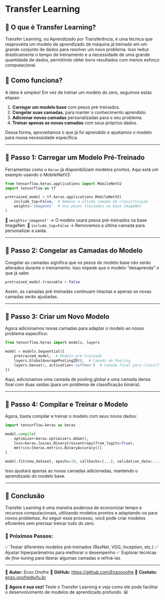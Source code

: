 # Transfer Learning

## 📌 O que é Transfer Learning?

Transfer Learning, ou Aprendizado por Transferência, é uma técnica que reaproveita um modelo de aprendizado de máquina já treinado em um grande conjunto de dados para resolver um novo problema. Isso reduz drasticamente o tempo de treinamento e a necessidade de uma grande quantidade de dados, permitindo obter bons resultados com menos esforço computacional.

## 🚀 Como funciona?

A ideia é simples! Em vez de treinar um modelo do zero, seguimos estas etapas:

1. **Carregar um modelo base** com pesos pré-treinados.
2. **Congelar suas camadas**, para manter o conhecimento aprendido.
3. **Adicionar novas camadas** personalizadas para o seu problema.
4. **Treinar apenas as novas camadas** com seus próprios dados.

Dessa forma, aproveitamos o que já foi aprendido e ajustamos o modelo para nossa necessidade específica.

---

## 🔹 Passo 1: Carregar um Modelo Pré-Treinado

Ferramentas como o `Keras` já disponibilizam modelos prontos. Aqui está um exemplo usando o MobileNetV2:

```python
from tensorflow.keras.applications import MobileNetV2
import tensorflow as tf

pretrained_model = tf.keras.applications.MobileNetV2(
    include_top=False,  # Remove a última camada de classificação
    weights='imagenet'  # Usa pesos treinados na base ImageNet
)
```

🔹 `weights='imagenet'` → O modelo usará pesos pré-treinados na base ImageNet.
🔹 `include_top=False` → Removemos a última camada para personalizar a saída.

---

## 🔹 Passo 2: Congelar as Camadas do Modelo

Congelar as camadas significa que os pesos do modelo base não serão alterados durante o treinamento. Isso impede que o modelo "desaprenda" o que já sabe.

```python
pretrained_model.trainable = False
```

Assim, as camadas pré-treinadas continuam intactas e apenas as novas camadas serão ajustadas.

---

## 🔹 Passo 3: Criar um Novo Modelo

Agora adicionamos novas camadas para adaptar o modelo ao nosso problema específico:

```python
from tensorflow.keras import models, layers

model = models.Sequential([
    pretrained_model,  # Modelo pré-treinado
    layers.GlobalAveragePooling2D(),  # Camada de Pooling
    layers.Dense(2, activation='softmax')  # Camada final para classificação em 2 classes
])
```

Aqui, adicionamos uma camada de pooling global e uma camada densa final com duas saídas (para um problema de classificação binária).

---

## 🔹 Passo 4: Compilar e Treinar o Modelo

Agora, basta compilar e treinar o modelo com seus novos dados:

```python
import tensorflow.keras as keras

model.compile(
    optimizer=keras.optimizers.Adam(),
    loss=keras.losses.BinaryCrossentropy(from_logits=True),
    metrics=[keras.metrics.BinaryAccuracy()]
)

model.fit(new_dataset, epochs=20, callbacks=[...], validation_data=...)
```

Isso ajustará apenas as novas camadas adicionadas, mantendo o aprendizado do modelo base.

---

## 🎯 Conclusão

Transfer Learning é uma maneira poderosa de economizar tempo e recursos computacionais, utilizando modelos prontos e adaptando-os para novos problemas. Ao seguir esse processo, você pode criar modelos eficientes sem precisar treinar tudo do zero.

### 🔗 Próximos Passos:
✅ Testar diferentes modelos pré-treinados (ResNet, VGG, Inception, etc.)
✅ Ajustar hiperparâmetros para melhorar o desempenho
✅ Explorar técnicas de *fine-tuning* para liberar algumas camadas e refiná-las

---

📌 **Autor:** Enzo Onofre 
📌 **GitHub:** https://github.com/Enzoonofre
📌 **Contato:** enzo.onofre@ufu.br  

🚀 **Agora é sua vez!** Teste o Transfer Learning e veja como ele pode facilitar o desenvolvimento de modelos de aprendizado profundo. 😃

